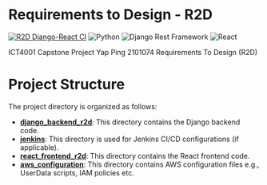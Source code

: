 # Requirements to Design - R2D 
[![R2D Django-React CI](https://github.com/Yapping72/R2D/actions/workflows/r2d-django-react-ci.yml/badge.svg?branch=main)](https://github.com/Yapping72/R2D/actions/workflows/r2d-django-react-ci.yml)
![Python](https://img.shields.io/badge/Python-3.11%2B-blue)
![Django Rest Framework](https://img.shields.io/badge/Django%20Rest%20Framework-3.14%2B-green)
![React](https://img.shields.io/badge/React-18.2.0%2B-blue)

ICT4001 Capstone Project Yap Ping 2101074 Requirements To Design (R2D) 

# Project Structure
The project directory is organized as follows:
* [**django_backend_r2d**](django_backend_r2d): This directory contains the Django backend code.
* [**jenkins**](jenkins): This directory is used for Jenkins CI/CD configurations (if applicable).
* [**react_frontend_r2d**](react_frontend_r2d): This directory contains the React frontend code.
* [**aws_configuration**](aws_configuration): This directory contains AWS configuration files e.g., UserData scripts, IAM policies etc.
